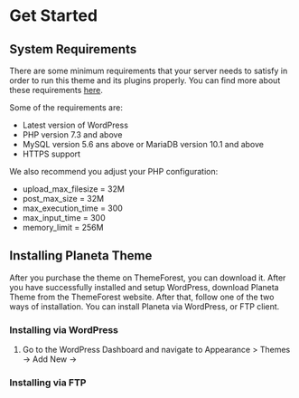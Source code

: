 # Get Started

## System Requirements

There are some minimum requirements that your server needs to satisfy in order
to run this theme and its plugins properly. You can find more about these
requirements [here](https://wordpress.org/about/requirements/).

Some of the requirements are:
- Latest version of WordPress
- PHP version 7.3 and above
- MySQL version 5.6 ans above or MariaDB version 10.1 and above
- HTTPS support

We also recommend you adjust your PHP configuration:
- upload_max_filesize = 32M
- post_max_size = 32M
- max_execution_time = 300
- max_input_time = 300
- memory_limit = 256M

## Installing Planeta Theme
After you purchase the theme on ThemeForest, you can download it. After you
have successfully installed and setup WordPress, download Planeta Theme from
the ThemeForest website. After that, follow one of the two ways of
installation. You can install Planeta via WordPress, or FTP client.

### Installing via WordPress

1. Go to the WordPress Dashboard and navigate to Appearance > Themes -> Add New
->

### Installing via FTP
